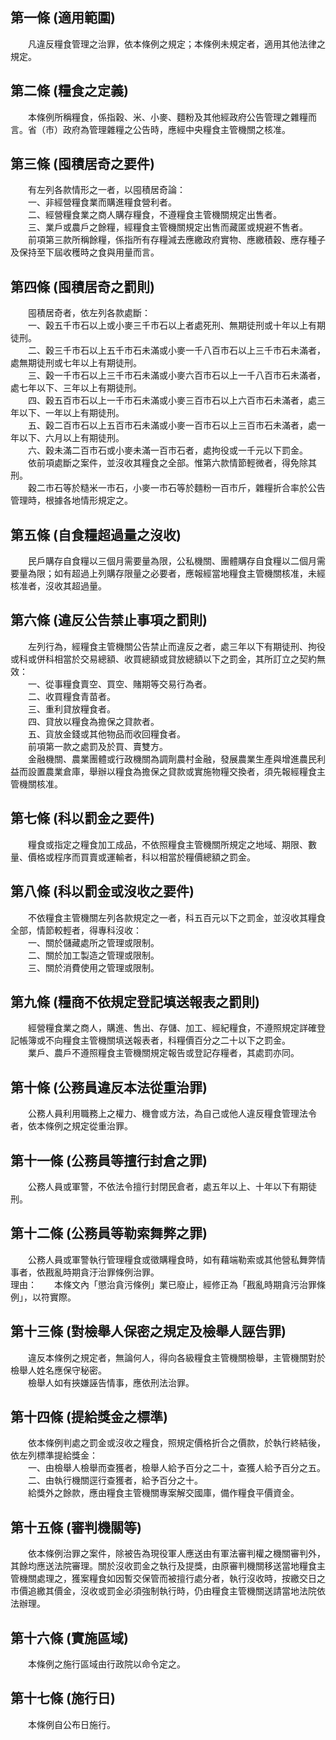 第一條 (適用範圍)
-----------------
　　凡違反糧食管理之治罪，依本條例之規定；本條例未規定者，適用其他法律之規定。  


第二條 (糧食之定義)
-------------------
　　本條例所稱糧食，係指穀、米、小麥、麵粉及其他經政府公告管理之雜糧而言。省（市）政府為管理雜糧之公告時，應經中央糧食主管機關之核准。  


第三條 (囤積居奇之要件)
-----------------------
　　有左列各款情形之一者，以囤積居奇論：  
　　一、非經營糧食業而購進糧食營利者。  
　　二、經營糧食業之商人購存糧食，不遵糧食主管機關規定出售者。  
　　三、業戶或農戶之餘糧，經糧食主管機關規定出售而藏匿或規避不售者。  
　　前項第三款所稱餘糧，係指所有存糧減去應繳政府實物、應繳積穀、應存種子及保持至下屆收穫時之食與用量而言。  


第四條 (囤積居奇之罰則)
-----------------------
　　囤積居奇者，依左列各款處斷：  
　　一、穀五千市石以上或小麥三千市石以上者處死刑、無期徒刑或十年以上有期徒刑。  
　　二、穀三千市石以上五千市石未滿或小麥一千八百市石以上三千市石未滿者，處無期徒刑或七年以上有期徒刑。  
　　三、穀一千市石以上三千市石未滿或小麥六百市石以上一千八百市石未滿者，處七年以下、三年以上有期徒刑。  
　　四、穀五百市石以上一千市石未滿或小麥三百市石以上六百市石未滿者，處三年以下、一年以上有期徒刑。  
　　五、穀二百市石以上五百市石未滿或小麥一百市石以上三百市石未滿者，處一年以下、六月以上有期徒刑。  
　　六、穀未滿二百市石或小麥未滿一百市石者，處拘役或一千元以下罰金。  
　　依前項處斷之案件，並沒收其糧食之全部。惟第六款情節輕微者，得免除其刑。  
　　穀二市石等於糙米一市石，小麥一市石等於麵粉一百市斤，雜糧折合率於公告管理時，根據各地情形規定之。  


第五條 (自食糧超過量之沒收)
---------------------------
　　民戶購存自食糧以三個月需要量為限，公私機關、團體購存自食糧以二個月需要量為限；如有超過上列購存限量之必要者，應報經當地糧食主管機關核准，未經核准者，沒收其超過量。  


第六條 (違反公告禁止事項之罰則)
-------------------------------
　　左列行為，經糧食主管機關公告禁止而違反之者，處三年以下有期徒刑、拘役或科或併科相當於交易總額、收買總額或貸放總額以下之罰金，其所訂立之契約無效：  
　　一、從事糧食賣空、買空、賭期等交易行為者。  
　　二、收買糧食青苗者。  
　　三、重利貸放糧食者。  
　　四、貸放以糧食為擔保之貸款者。  
　　五、貨放金錢或其他物品而收回糧食者。  
　　前項第一款之處罰及於買、賣雙方。  
　　金融機關、農業團體或行政機關為調劑農村金融，發展農業生產與增進農民利益而設置農業倉庫，舉辦以糧食為擔保之貸款或實施物糧交換者，須先報經糧食主管機關核准。  


第七條 (科以罰金之要件)
-----------------------
　　糧食或指定之糧食加工成品，不依照糧食主管機關所規定之地域、期限、數量、價格或程序而買賣或運輸者，科以相當於糧價總額之罰金。  


第八條 (科以罰金或沒收之要件)
-----------------------------
　　不依糧食主管機關左列各款規定之一者，科五百元以下之罰金，並沒收其糧食全部，情節較輕者，得專科沒收：  
　　一、關於儲藏處所之管理或限制。  
　　二、關於加工製造之管理或限制。  
　　三、關於消費使用之管理或限制。  


第九條 (糧商不依規定登記填送報表之罰則)
---------------------------------------
　　經營糧食業之商人，購進、售出、存儲、加工、經紀糧食，不遵照規定詳確登記帳簿或不向糧食主管機關填送報表者，科糧價百分之二十以下之罰金。  
　　業戶、農戶不遵照糧食主管機關規定報告或登記存糧者，其處罰亦同。  


第十條 (公務員違反本法從重治罪)
-------------------------------
　　公務人員利用職務上之權力、機會或方法，為自己或他人違反糧食管理法令者，依本條例之規定從重治罪。  


第十一條 (公務員等擅行封倉之罪)
-------------------------------
　　公務人員或軍警，不依法令擅行封閉民倉者，處五年以上、十年以下有期徒刑。  


第十二條 (公務員等勒索舞弊之罪)
-------------------------------
　　公務人員或軍警執行管理糧食或徵購糧食時，如有藉端勒索或其他營私舞弊情事者，依戡亂時期貪汙治罪條例治罪。  
理由：　　本條文內「懲治貪污條例」業已廢止，經修正為「戡亂時期貪污治罪條例」，以符實際。

第十三條 (對檢舉人保密之規定及檢舉人誣告罪)
-------------------------------------------
　　違反本條例之規定者，無論何人，得向各級糧食主管機關檢舉，主管機關對於檢舉人姓名應保守秘密。  
　　檢舉人如有挾嫌誣告情事，應依刑法治罪。  


第十四條 (提給獎金之標準)
-------------------------
　　依本條例判處之罰金或沒收之糧食，照規定價格折合之價款，於執行終結後，依左列標準提給獎金：  
　　一、由檢舉人檢舉而查獲者，檢舉人給予百分之二十，查獲人給予百分之五。  
　　二、由執行機關逕行查獲者，給予百分之十。  
　　給獎外之餘款，應由糧食主管機關專案解交國庫，備作糧食平價資金。  


第十五條 (審判機關等)
---------------------
　　依本條例治罪之案件，除被告為現役軍人應送由有軍法審判權之機關審判外，其餘均應送法院審理。關於沒收罰金之執行及提獎，由原審判機關移送當地糧食主管機關處理之，獲案糧食如因暫交保管而被擅行處分者，執行沒收時，按繳交日之市價追繳其價金，沒收或罰金必須強制執行時，仍由糧食主管機關送請當地法院依法辦理。  


第十六條 (實施區域)
-------------------
　　本條例之施行區域由行政院以命令定之。  


第十七條 (施行日)
-----------------
　　本條例自公布日施行。